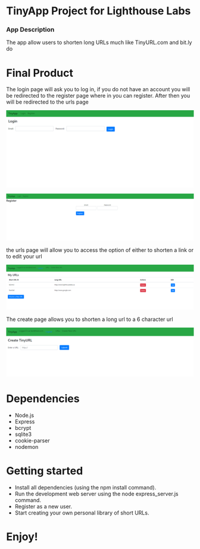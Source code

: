 <h1> TinyApp Project for Lighthouse Labs </h1>

<p> </p>
<h3>App Description</h3>
The app allow users to shorten long URLs much like TinyURL.com and bit.ly do
<p> </p>
<h1></h1>
<h1>Final Product
</h3>
<p>The login page will ask you to log in, if you do not have an account you will be redirected to the register page where in you can register. After then you will be redirected to the urls page</p>

![tiny_app_login.png](https://github.com/X33Ra/tinyapp/blob/master/tiny%20app%20login.png)

![tiny_app_register.png](https://github.com/X33Ra/tinyapp/blob/master/tiny%20app%20register.png)

<p> the urls page will allow you to access the option of either to shorten a link or to edit your url</p>

![tiny_app_urls_page.png](https://github.com/X33Ra/tinyapp/blob/master/tiny%20app%20urls%20page.png)

<p> The create page allows you to shorten a long url to a 6 character url</p>

![tiny_app_create_new_url.png](https://github.com/X33Ra/tinyapp/blob/master/tiny%20app%20create%20new%20url.png)

<h1></h1>
<h1>Dependencies </h1>

- Node.js
- Express
- bcrypt
- sqlite3
- cookie-parser
- nodemon

<h1></h1>
<h1> Getting started</h1>

- Install all dependencies (using the npm install command).
- Run the development web server using the node express_server.js command.
- Register as a new user.
- Start creating your own personal library of short URLs.

<h1>
<h1> Enjoy!